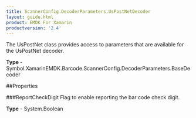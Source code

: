 ```yaml
---
title: ScannerConfig.DecoderParameters.UsPostNetDecoder
layout: guide.html 
product: EMDK For Xamarin 
productversion: '2.4' 
---
```

The UsPostNet class provides access to parameters that are available for the UsPostNet decoder.

**Type** - Symbol.XamarinEMDK.Barcode.ScannerConfig.DecoderParameters.BaseDecoder

##Properties

###ReportCheckDigit
Flag to enable reporting the bar code check digit.

**Type** - System.Boolean



